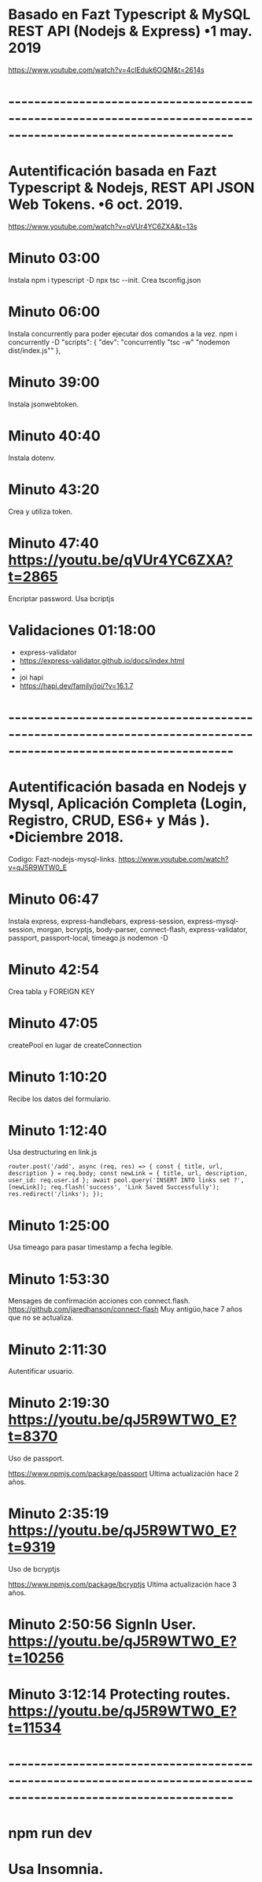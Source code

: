 # Basado en Fazt Typescript & MySQL REST API (Nodejs & Express) •1 may. 2019
https://www.youtube.com/watch?v=4clEduk6OQM&t=2614s

# ---------------------------------------------------------------------------------------------------------------

# Autentificación basada en Fazt Typescript & Nodejs, REST API JSON Web Tokens. •6 oct. 2019.
https://www.youtube.com/watch?v=qVUr4YC6ZXA&t=13s

# Minuto 03:00
Instala npm i typescript -D
npx tsc --init. 
Crea tsconfig.json

# Minuto 06:00 
Instala concurrently para poder ejecutar dos comandos a la vez.
npm i concurrently -D
"scripts": {
    "dev": "concurrently \"tsc -w\" \"nodemon dist/index.js\""
  },

# Minuto 39:00
 Instala jsonwebtoken.

 # Minuto 40:40
 Instala dotenv.

 # Minuto 43:20
 Crea y utiliza token.

# Minuto 47:40 https://youtu.be/qVUr4YC6ZXA?t=2865
Encriptar password.
Usa bcriptjs



# Validaciones 01:18:00
- express-validator
- https://express-validator.github.io/docs/index.html
- 
- joi hapi
- https://hapi.dev/family/joi/?v=16.1.7

# ---------------------------------------------------------------------------------------------------------------


# Autentificación basada en Nodejs y Mysql, Aplicación Completa (Login, Registro, CRUD, ES6+ y Más ). •Diciembre 2018.
Codigo: Fazt-nodejs-mysql-links.
https://www.youtube.com/watch?v=qJ5R9WTW0_E

# Minuto 06:47 
Instala express, express-handlebars, express-session, express-mysql-session, morgan,
bcryptjs, body-parser, connect-flash, express-validator, passport, passport-local, timeago.js
nodemon -D

# Minuto 42:54
Crea tabla y FOREIGN KEY

# Minuto 47:05
createPool en lugar de createConnection

# Minuto 1:10:20
Recibe los datos del formulario.

# Minuto 1:12:40
Usa destructuring en link.js

`router.post('/add', async (req, res) => {
    const { title, url, description } = req.body;
    const newLink = {
        title,
        url,
        description,
        user_id: req.user.id
    };
    await pool.query('INSERT INTO links set ?', [newLink]);
    req.flash('success', 'Link Saved Successfully');
    res.redirect('/links');
});`

# Minuto 1:25:00
Usa timeago para pasar timestamp a fecha legible.

# Minuto 1:53:30 
Mensages de confirmación acciones con connect.flash.
https://github.com/jaredhanson/connect-flash
Muy antigüo,hace 7 años que no se actualiza.


# Minuto 2:11:30 
Autentificar usuario.

# Minuto 2:19:30 https://youtu.be/qJ5R9WTW0_E?t=8370
Uso de passport.

https://www.npmjs.com/package/passport
Ultima actualización hace 2 años.

# Minuto 2:35:19 https://youtu.be/qJ5R9WTW0_E?t=9319
Uso de bcryptjs

https://www.npmjs.com/package/bcryptjs
Ultima actualización hace 3 años.

# Minuto 2:50:56 SignIn User.  https://youtu.be/qJ5R9WTW0_E?t=10256

# Minuto 3:12:14 Protecting routes. https://youtu.be/qJ5R9WTW0_E?t=11534











# ---------------------------------------------------------------------------------------------------------------






# npm run dev

# Usa Insomnia.


